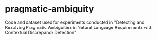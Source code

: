 # pragmatic-ambiguity
Code and dataset used for experiments conducted in "Detecting and Resolving Pragmatic Ambiguities in Natural Language Requirements with Contextual Discrepancy Detection"
